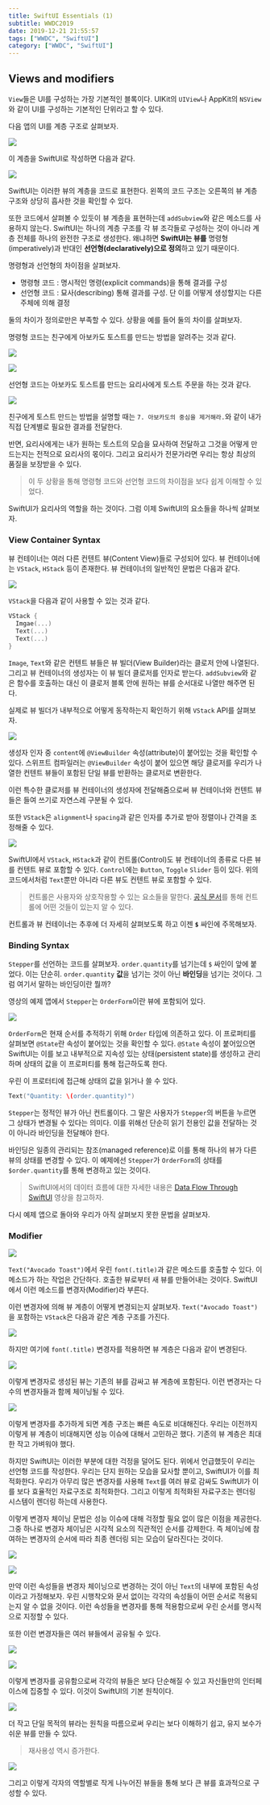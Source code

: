 ```yaml
---
title: SwiftUI Essentials (1)
subtitle: WWDC2019
date: 2019-12-21 21:55:57
tags: ["WWDC", "SwiftUI"]
category: ["WWDC", "SwiftUI"]
---
```


## Views and modifiers

`View`들은 UI를 구성하는 가장 기본적인 블록이다. UIKit의 `UIView`나 AppKit의 `NSView`와 같이 UI를 구성하는 기본적인 단위라고 할 수 있다. 

다음 앱의 UI를 계층 구조로 살펴보자. 

![](https://ehdrjsdlzzzz.github.io/2019/12/21/SwiftUI-Essentials-1/ViewHierarchy.png)

이 계층을 SwiftUI로 작성하면 다음과 같다.

![](https://ehdrjsdlzzzz.github.io/2019/12/21/SwiftUI-Essentials-1/CodeHierarchy.png)

SwiftUI는 이러한 뷰의 계층을 코드로 표현한다. 왼쪽의 코드 구조는 오른쪽의 뷰 계층 구조와 상당히 흡사한 것을 확인할 수 있다. 

또한 코드에서 살펴볼 수 있듯이 뷰 계층을 표현하는데 `addSubview`와 같은 메소드를 사용하지 않는다. SwiftUI는 하나의 계층 구조를 각 뷰 조각들로 구성하는 것이 아니라 계층 전체를 하나의 완전한 구조로 생성한다. 왜냐하면 **SwiftUI는 뷰를** 명령형(imperatively)과 반대인 **선언형(declaratively)으로 정의**하고 있기 때문이다. 

명령형과 선언형의 차이점을 살펴보자. 

- 명령형 코드 : 명시적인 명령(explicit commands)을 통해 결과를 구성
- 선언형 코드 : 묘사(describing) 통해 결과를 구성. 단 이를 어떻게 생성할지는 다른 주체에 의해 결정

둘의 차이가 정의로만은 부족할 수 있다. 상황을 예를 들어 둘의 차이를 살펴보자. 

명령형 코드는 친구에게 아보카도 토스트를 만드는 방법을 알려주는 것과 같다. 

![](https://ehdrjsdlzzzz.github.io/2019/12/21/SwiftUI-Essentials-1/ImperativeToast1.png)

![](https://ehdrjsdlzzzz.github.io/2019/12/21/SwiftUI-Essentials-1/ImperativeToast2.png)

선언형 코드는 아보카도 토스트를 만드는 요리사에게 토스트 주문을 하는 것과 같다. 

![](https://ehdrjsdlzzzz.github.io/2019/12/21/SwiftUI-Essentials-1/DeclarativeToast.png)

친구에게 토스트 만드는 방법을 설명할 때는 `7. 아보카도의 중심을 제거해라.`와 같이 내가 직접 단계별로 필요한 결과를 전달한다. 

반면, 요리사에게는 내가 원하는 토스트의 모습을 묘사하여 전달하고 그것을 어떻게 만드는지는 전적으로 요리사의 몫이다. 그리고 요리사가 전문가라면 우리는 항상 최상의 품질을 보장받을 수 있다.

> 이 두 상황을 통해 명령형 코드와 선언형 코드의 차이점을 보다 쉽게 이해할 수 있었다.

SwiftUI가 요리사의 역할을 하는 것이다. 그럼 이제 SwiftUI의 요소들을 하나씩 살펴보자. 

### View Container Syntax

뷰 컨테이너는 여러 다른 컨텐트 뷰(Content View)들로 구성되어 있다. 뷰 컨테이너에는 `VStack`, `HStack` 등이 존재한다. 뷰 컨테이너의 일반적인 문법은 다음과 같다. 

![](https://ehdrjsdlzzzz.github.io/2019/12/21/SwiftUI-Essentials-1/ViewContainerSyntax.png)

`VStack`을 다음과 같이 사용할 수 있는 것과 같다. 

```swift
VStack { 
  Imgae(...)
  Text(...)
  Text(...)
}
```

`Image`, `Text`와 같은 컨텐트 뷰들은 뷰 빌더(View Builder)라는 클로저 안에 나열된다. 그리고 뷰 컨테이너의 생성자는 이 뷰 빌더 클로저를 인자로 받는다. `addSubview`와 같은 함수를 호출하는 대신 이 클로저 블록 안에 원하는 뷰를 순서대로 나열만 해주면 된다.

실제로 뷰 빌더가 내부적으로 어떻게 동작하는지 확인하기 위해 `VStack` API를 살펴보자. 

![](https://ehdrjsdlzzzz.github.io/2019/12/21/SwiftUI-Essentials-1/ViewContainerSyntaxDetail.png)

생성자 인자 중 `content`에 `@ViewBuilder` 속성(attribute)이 붙어있는 것을 확인할 수 있다. 스위프트 컴파일러는 `@ViewBuilder` 속성이 붙어 있으면 해당 클로저를 우리가 나열한 컨텐트 뷰들이 포함된 단일 뷰를 반환하는 클로저로 변환한다. 

이런 특수한 클로저를 뷰 컨테이너의 생성자에 전달해줌으로써 뷰 컨테이너와 컨텐트 뷰들은 들여 쓰기로 자연스레 구분될 수 있다. 

또한 `VStack`은 `alignment`나 `spacing`과 같은 인자를 추가로 받아 정렬이나 간격을 조정해줄 수 있다. 

![](https://ehdrjsdlzzzz.github.io/2019/12/21/SwiftUI-Essentials-1/ExampleAppCode.png)

SwiftUI에서 `VStack`, `HStack`과 같이 컨트롤(Control)도 뷰 컨테이너의 종류로 다른 뷰를 컨텐트 뷰로 포함할 수 있다. `Control`에는 `Button`, `Toggle` `Slider` 등이 있다. 위의 코드에서처럼 `Text`뿐만 아니라 다른 뷰도 컨텐트 뷰로 포함할 수 있다.

> 컨트롤은 사용자와 상호작용할 수 있는 요소들을 말한다. [공식 문서](https://developer.apple.com/documentation/swiftui/views_and_controls)를 통해 컨트롤에 어떤 것들이 있는지 알 수 있다. 

컨트롤과 뷰 컨테이너는 추후에 더 자세히 살펴보도록 하고 이젠 **`$`** 싸인에 주목해보자. 

### Binding Syntax

`Stepper`를 선언하는 코드를 살펴보자. `order.quantity`를 넘기는데 `$` 싸인이 앞에 붙었다. 이는 단순히. `order.quantity` **값**을 넘기는 것이 아닌 **바인딩**을 넘기는 것이다. 그럼 여기서 말하는 바인딩이란 뭘까?

영상의 예제 앱에서 `Stepper`는 `OrderForm`이란 뷰에 포함되어 있다. 

![](https://ehdrjsdlzzzz.github.io/2019/12/21/SwiftUI-Essentials-1/BindingSyntax.png)

`OrderForm`은 현재 순서를 추적하기 위해 `Order` 타입에 의존하고 있다. 이 프로퍼티를 살펴보면 `@State`란 속성이 붙어있는 것을 확인할 수 있다. `@State` 속성이 붙어있으면 SwiftUI는 이를 보고 내부적으로 지속성 있는 상태(persistent state)를 생성하고 관리하며 상태의 값을 이 프로퍼티를 통해 접근하도록 한다.

우린 이 프로터티에 접근해 상태의 값을 읽거나 쓸 수 있다.

```swift
Text("Quantity: \(order.quantity)")
```

`Stepper`는 정적인 뷰가 아닌 컨트롤이다. 그 말은 사용자가 `Stepper`의 버튼을 누르면 그 상태가 변경될 수 있다는 의미다. 이를 위해선 단순히 읽기 전용인 값을 전달하는 것이 아니라 바인딩을 전달해야 한다. 

바인딩은 일종의 관리되는 참조(managed reference)로 이를 통해 하나의 뷰가 다른 뷰의 상태를 변경할 수 있다. 이 예제에선 `Stepper`가 `OrderForm`의 상태를 `$order.quantity`를 통해 변경하고 있는 것이다. 

> SwiftUI에서의 데이터 흐름에 대한 자세한 내용은 [Data Flow Through SwiftUI](https://www.google.com/url?sa=t&rct=j&q=&esrc=s&source=web&cd=1&cad=rja&uact=8&ved=2ahUKEwjF6tvttsbmAhVRJaYKHXDyBggQwqsBMAB6BAgKEAQ&url=https%3A%2F%2Fdeveloper.apple.com%2Fvideos%2Fplay%2Fwwdc2019%2F226%2F&usg=AOvVaw0HLHjam6QvNklY9QlJyvIA) 영상을 참고하자. 

다시 예제 앱으로 돌아와 우리가 아직 살펴보지 못한 문법을 살펴보자. 

### Modifier

![](https://ehdrjsdlzzzz.github.io/2019/12/21/SwiftUI-Essentials-1/ModifierText.png)

`Text("Avocado Toast")`에서 우린 `font(.title)`과 같은 메소드를 호출할 수 있다. 이 메소드가 하는 작업은 간단하다. 호출한 뷰로부터 새 뷰를 만들어내는 것이다. SwiftUI에서 이런 메소드를 변경자(Modifier)라 부른다. 

이런 변경자에 의해 뷰 계층이 어떻게 변경되는지 살펴보자.  `Text("Avocado Toast")`을 포함하는 `VStack`은 다음과 같은 계층 구조를 가진다. 

![](https://ehdrjsdlzzzz.github.io/2019/12/21/SwiftUI-Essentials-1/NoModifierViewHierarchy.png)

하지만 여기에 `font(.title)` 변경자를 적용하면 뷰 계층은 다음과 같이 변경된다. 

![](https://ehdrjsdlzzzz.github.io/2019/12/21/SwiftUI-Essentials-1/ModifierViewHierarchy.png)

이렇게 변경자로 생성된 뷰는 기존의 뷰를 감싸고 뷰 계층에 포함된다. 이런 변경자는 다수의 변경자들과 함께 체이닝될 수 있다. 

![](https://ehdrjsdlzzzz.github.io/2019/12/21/SwiftUI-Essentials-1/MultipleModifierViewHierarchy.png)

이렇게 변경자를 추가하게 되면 계층 구조는 빠른 속도로 비대해진다. 우리는 이전까지 이렇게 뷰 계층이 비대해지면 성능 이슈에 대해서 고민하곤 했다. 기존의 뷰 계층은 최대한 작고 가벼워야 했다.

하지만 SwiftUI는 이러한 부분에 대한 걱정을 덜어도 된다. 위에서 언급했듯이 우리는 선언형 코드를 작성한다. 우리는 단지 원하는 모습을 묘사할 뿐이고, SwiftUI가 이를 최적화한다. 우리가 아무리 많은 변경자를 사용해 `Text`를 여러 뷰로 감싸도 SwiftUI가 이를 보다 효율적인 자료구조로 최적화한다. 그리고 이렇게 최적화된 자료구조는 렌더링 시스템이 렌더링 하는데 사용한다. 

이렇게 변경자 체이닝 문법은 성능 이슈에 대해 걱정할 필요 없이 많은 이점을 제공한다. 그중 하나로 변경자 체이닝은 시각적 요소의 직관적인 순서를 강제한다. 즉 체이닝에 참여하는 변경자의 순서에 따라 최종 렌더링 되는 모습이 달라진다는 것이다. 

![](https://ehdrjsdlzzzz.github.io/2019/12/21/SwiftUI-Essentials-1/PaddingLast.png)

![](https://ehdrjsdlzzzz.github.io/2019/12/21/SwiftUI-Essentials-1/PaddingFirst.png)

만약 이런 속성들을 변경자 체이닝으로 변경하는 것이 아닌 `Text`의 내부에 포함된 속성이라고 가정해보자. 우린 시행착오와 문서 없이는 각각의 속성들이 어떤 순서로 적용되는지 알 수 없을 것이다. 이런 속성들을 변경자를 통해 적용함으로써 우린 순서를 명시적으로 지정할 수 있다. 

또한 이런 변경자들은 여러 뷰들에서 공유될 수 있다.

![](https://ehdrjsdlzzzz.github.io/2019/12/21/SwiftUI-Essentials-1/ModifierWithoutSharing.png)

![](https://ehdrjsdlzzzz.github.io/2019/12/21/SwiftUI-Essentials-1/ModifierWithSharing.png)

이렇게 변경자를 공유함으로써 각각의 뷰들은 보다 단순해질 수 있고 자신들만의 인터페이스에 집중할 수 있다. 이것이 SwiftUI의 기본 원칙이다.

![](https://ehdrjsdlzzzz.github.io/2019/12/21/SwiftUI-Essentials-1/SwiftUIPrinciple.png)

더 작고 단일 목적의 뷰라는 원칙을 따름으로써 우리는 보다 이해하기 쉽고, 유지 보수가 쉬운 뷰를 만들 수 있다. 

> 재사용성 역시 증가한다.

![](https://ehdrjsdlzzzz.github.io/2019/12/21/SwiftUI-Essentials-1/SwiftUIPrinciple2.png)

그리고 이렇게 각자의 역할별로 작게 나누어진 뷰들을 통해 보다 큰 뷰를 효과적으로 구성할 수 있다. 

